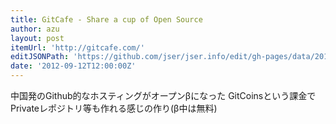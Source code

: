 ```yaml
---
title: GitCafe - Share a cup of Open Source
author: azu
layout: post
itemUrl: 'http://gitcafe.com/'
editJSONPath: 'https://github.com/jser/jser.info/edit/gh-pages/data/2012/09/index.json'
date: '2012-09-12T12:00:00Z'
---
```

中国発のGithub的なホスティングがオープンβになった
GitCoinsという課金でPrivateレポジトリ等も作れる感じの作り(β中は無料)
